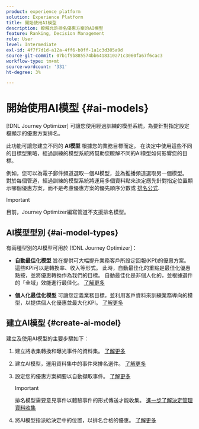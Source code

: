 ```yaml
---
product: experience platform
solution: Experience Platform
title: 開始使用AI模型
description: 瞭解允許排名優惠方案的AI模型
feature: Ranking, Decision Management
role: User
level: Intermediate
exl-id: 4f7f7d1d-a12a-4ff6-b0ff-1a1c3d305a9d
source-git-commit: 07b1f9b885574bb6418310a71c3060fa67f6cac3
workflow-type: tm+mt
source-wordcount: '331'
ht-degree: 3%

---
```


# 開始使用AI模型 {#ai-models}

[!DNL Journey Optimizer] 可讓您使用經過訓練的模型系統，為要針對指定設定檔顯示的優惠方案排名。

此功能可讓您建立不同的 **AI模型** 根據您的業務目標而定。 在決定中使用這些不同的目標型策略，經過訓練的模型系統將幫助您瞭解不同的AI模型如何影響您的目標。

例如，您可以為電子郵件頻道選取一個AI模型，並為推播頻道選取另一個模型。 對於每個管道，經過訓練的模型系統將運用多個資料點來決定應先針對指定位置顯示哪個優惠方案，而不是考慮優惠方案的優先順序分數或 [排名公式](create-ranking-formulas.md).

>[!IMPORTANT]
>
>目前，Journey Optimizer編寫管道不支援排名模型。

## AI模型型別 {#ai-model-types}

有兩種型別的AI模型可用於 [!DNL Journey Optimizer]：

* **自動最佳化模型** 旨在提供可大幅提升業務客戶所設定回報(KPI)的優惠方案。 這些KPI可以是轉換率、收入等形式。 此時，自動最佳化的重點是最佳化優惠點按，並將優惠轉換作為我們的目標。 自動最佳化是非個人化的，並根據選件的「全域」效能進行最佳化。 [了解更多](auto-optimization-model.md)

* **個人化最佳化模型** 可讓您定義業務目標，並利用客戶資料來訓練業務導向的模型，以提供個人化優惠並最大化KPI。 [了解更多](personalized-optimization-model.md)

## 建立AI模型 {#create-ai-model}

建立及使用AI模型的主要步驟如下：

1. 建立將收集轉換和曝光事件的資料集。 [了解更多](../data-collection/create-dataset.md)

1. 建立AI模型，運用資料集中的事件來排名選件。 [了解更多](create-ranking-strategies.md)

1. 設定您的優惠方案綱要以自動擷取事件。 [了解更多](../data-collection/schema-requirement.md)

   >[!IMPORTANT]
   >
   >排名模型需要意見事件以體驗事件的形式傳送才能收集。 [進一步了解決定管理資料收集](../data-collection/data-collection.md)

1. 將AI模型指派給決定中的位置，以排名合格的優惠。 [了解更多](../offer-activities/configure-offer-selection.md)
